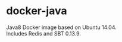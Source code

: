 docker-java
===========

Java8 Docker image based on Ubuntu 14.04.  
Includes Redis and SBT 0.13.9.
